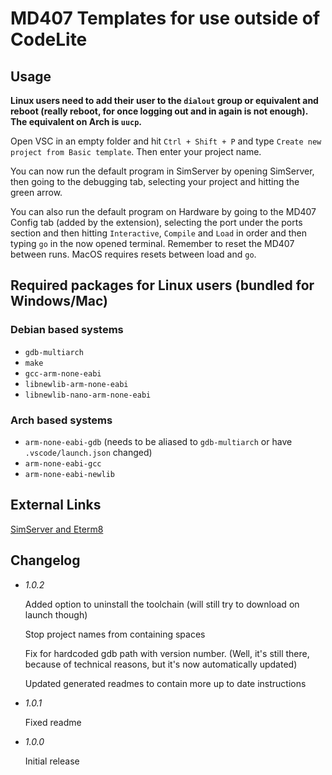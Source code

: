 # MD407 Templates for use outside of CodeLite

## Usage

**Linux users need to add their user to the `dialout` group or equivalent and reboot (really reboot, for once logging out and in again is not enough). The equivalent on Arch is `uucp`.**

Open VSC in an empty folder and hit `Ctrl + Shift + P` and type `Create new project from Basic template`. Then enter your project name.

You can now run the default program in SimServer by opening SimServer, then going to the debugging tab, selecting your project and hitting the green arrow.

You can also run the default program on Hardware by going to the MD407 Config tab (added by the extension), selecting the port under the ports section and then hitting `Interactive`, `Compile` and `Load` in order and then typing `go` in the now opened terminal. Remember to reset the MD407 between runs. MacOS requires resets between load and `go`.

## Required packages for Linux users (bundled for Windows/Mac)

### Debian based systems

* `gdb-multiarch`
* `make`
* `gcc-arm-none-eabi`
* `libnewlib-arm-none-eabi`
* `libnewlib-nano-arm-none-eabi`

### Arch based systems

* `arm-none-eabi-gdb` (needs to be aliased to `gdb-multiarch` or have `.vscode/launch.json` changed)
* `arm-none-eabi-gcc`
* `arm-none-eabi-newlib`

## External Links

[SimServer and Eterm8](http://gbgmv.se/studies.html#machprog)

## Changelog

* *1.0.2*

	Added option to uninstall the toolchain (will still try to download on launch though)

	Stop project names from containing spaces

	Fix for hardcoded gdb path with version number.
	(Well, it's still there, because of technical reasons, but it's now automatically updated)
	
	Updated generated readmes to contain more up to date instructions

* *1.0.1*
	
	Fixed readme

* *1.0.0*
	
	Initial release
